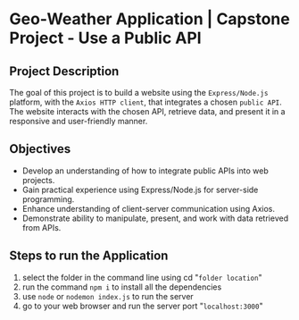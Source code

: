 # Geo-Weather Application | Capstone Project - Use a Public API
## Project Description
The goal of this project is to build a website using the `Express/Node.js` platform, with the `Axios HTTP client`, that integrates a chosen `public API`. The website interacts with the chosen API, retrieve data, and present it in a responsive and user-friendly manner.

## Objectives
- Develop an understanding of how to integrate public APIs into web projects.
- Gain practical experience using Express/Node.js for server-side programming.
- Enhance understanding of client-server communication using Axios.
- Demonstrate ability to manipulate, present, and work with data retrieved from APIs.

## Steps to run the Application
1. select the folder in the command line using cd "`folder location`"
2. run the command `npm i` to install all the dependencies
3. use `node` or `nodemon index.js` to run the server
4. go to your web browser and run the server port "`localhost:3000`"
